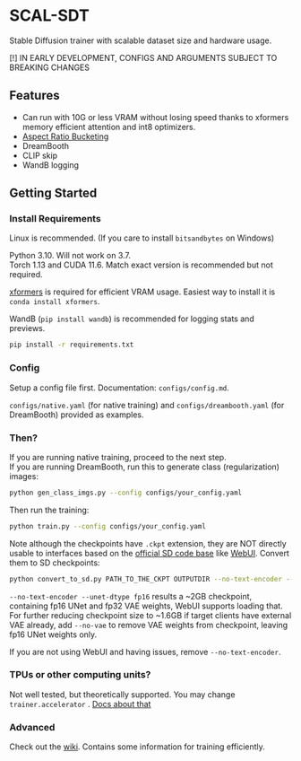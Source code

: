 # SCAL-SDT

Stable Diffusion trainer with scalable dataset size and hardware usage.

[!] IN EARLY DEVELOPMENT, CONFIGS AND ARGUMENTS SUBJECT TO BREAKING CHANGES

## Features

* Can run with 10G or less VRAM without losing speed thanks to xformers memory efficient attention and int8 optimizers.
* [Aspect Ratio Bucketing](https://github.com/NovelAI/novelai-aspect-ratio-bucketing)
* DreamBooth
* CLIP skip
* WandB logging

## Getting Started

### Install Requirements

Linux is recommended. (If you care to install `bitsandbytes` on Windows)

Python 3.10. Will not work on 3.7.  
Torch 1.13 and CUDA 11.6. Match exact version is recommended but not required.

[xformers](https://github.com/facebookresearch/xformers) is required for efficient VRAM usage. Easiest way to install it
is `conda install xformers`.

WandB (`pip install wandb`) is recommended for logging stats and previews.

```sh
pip install -r requirements.txt
```

### Config

Setup a config file first. Documentation: `configs/config.md`.

`configs/native.yaml` (for native training) and `configs/dreambooth.yaml` (for DreamBooth) provided as examples.

### Then?

If you are running native training, proceed to the next step.  
If you are running DreamBooth, run this to generate class (regularization) images:

```sh
python gen_class_imgs.py --config configs/your_config.yaml
```

Then run the training:

```sh
python train.py --config configs/your_config.yaml
```

Note although the checkpoints have `.ckpt` extension, they are NOT directly usable to interfaces based on
the [official SD code base](https://github.com/CompVis/stable-diffusion)
like [WebUI](https://github.com/AUTOMATIC1111/stable-diffusion-webui). Convert them to SD checkpoints:

```sh
python convert_to_sd.py PATH_TO_THE_CKPT OUTPUTDIR --no-text-encoder --unet-dtype fp16
```

`--no-text-encoder --unet-dtype fp16` results a ~2GB checkpoint, containing fp16 UNet and fp32 VAE weights, WebUI
supports loading that. For further reducing checkpoint size to ~1.6GB if target clients have external VAE already,
add `--no-vae` to remove VAE weights from checkpoint, leaving fp16 UNet weights only.

If you are not using WebUI and having issues, remove `--no-text-encoder`.

### TPUs or other computing units?

Not well tested, but theoretically supported. You may change `trainer.accelerator`
. [Docs about that](https://pytorch-lightning.readthedocs.io/en/stable/common/trainer.html#pytorch_lightning.trainer.Trainer.params.accelerator)

### Advanced

Check out the [wiki](https://github.com/CCRcmcpe/scal-sdt/wiki). Contains some information for training efficiently.
